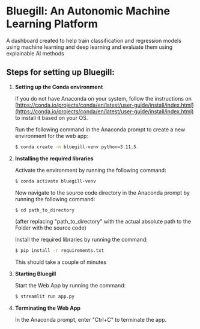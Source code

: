 # Bluegill: An Autonomic Machine Learning Platform
 A dashboard created to help train classification and regression models using machine learning and deep learning and evaluate them using explainable AI methods

 ## Steps for setting up Bluegill:

1. **Setting up the Conda environment**

   If you do not have Anaconda on your system, follow the instructions on [https://conda.io/projects/conda/en/latest/user-guide/install/index.html](https://conda.io/projects/conda/en/latest/user-guide/install/index.html) to install it based on your OS.

   Run the following command in the Anaconda prompt to create a new environment for the web app:
   ```bash
   $ conda create -n bluegill-venv python=3.11.5
   ```

2. **Installing the required libraries**
   
   Activate the environment by running the following command:
   ```bash
   $ conda activate bluegill-venv
   ```

   Now navigate to the source code directory in the Anaconda prompt by running the following command:
   ```bash
   $ cd path_to_directory
   ```
   (after replacing "path_to_directory" with the actual absolute path to the Folder with the source code)

   Install the required libraries by running the command:
   ```bash
   $ pip install -r requirements.txt
   ```
   This should take a couple of minutes

3. **Starting Bluegill**
   
   Start the Web App by running the command:
   ```bash
   $ streamlit run app.py
   ```
4. **Terminating the Web App**
   
   In the Anaconda prompt, enter "Ctrl+C" to terminate the app.
